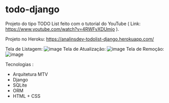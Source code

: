 # todo-django

Projeto do tipo TODO List feito com o tutorial do YouTube ( Link: https://www.youtube.com/watch?v=4RWFvXDUmjo ).

Projeto no Heroku:   https://analinsdev-todolist-django.herokuapp.com/

Tela de Listagem: 
![image](https://user-images.githubusercontent.com/60307596/102511857-0d5e6a80-4068-11eb-8cc3-2bd676c13f6d.png)
Tela de Atualização: 
![image](https://user-images.githubusercontent.com/60307596/102511949-2bc46600-4068-11eb-9f31-12a0f995cf2b.png)
Tela de Remoção: 
![image](https://user-images.githubusercontent.com/60307596/102512019-44348080-4068-11eb-9423-89f1d6b6f109.png)




Tecnologias :
- Arquitetura MTV
- Django
- SQLite
- ORM
- HTML + CSS

